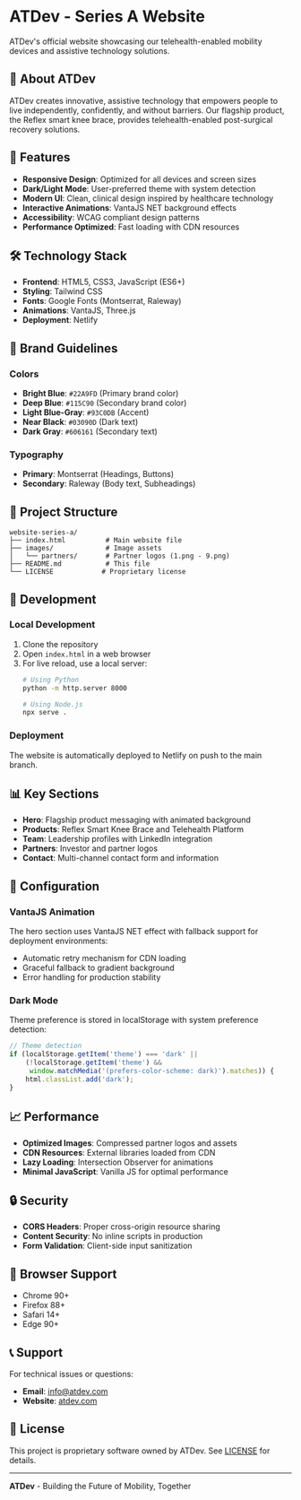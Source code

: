 # ATDev - Series A Website

ATDev's official website showcasing our telehealth-enabled mobility devices and assistive technology solutions.

## 🏥 About ATDev

ATDev creates innovative, assistive technology that empowers people to live independently, confidently, and without barriers. Our flagship product, the Reflex smart knee brace, provides telehealth-enabled post-surgical recovery solutions.

## 🚀 Features

- **Responsive Design**: Optimized for all devices and screen sizes
- **Dark/Light Mode**: User-preferred theme with system detection
- **Modern UI**: Clean, clinical design inspired by healthcare technology
- **Interactive Animations**: VantaJS NET background effects
- **Accessibility**: WCAG compliant design patterns
- **Performance Optimized**: Fast loading with CDN resources

## 🛠 Technology Stack

- **Frontend**: HTML5, CSS3, JavaScript (ES6+)
- **Styling**: Tailwind CSS
- **Fonts**: Google Fonts (Montserrat, Raleway)
- **Animations**: VantaJS, Three.js
- **Deployment**: Netlify

## 🎨 Brand Guidelines

### Colors
- **Bright Blue**: `#22A9FD` (Primary brand color)
- **Deep Blue**: `#115C90` (Secondary brand color)
- **Light Blue-Gray**: `#93C0DB` (Accent)
- **Near Black**: `#03090D` (Dark text)
- **Dark Gray**: `#606161` (Secondary text)

### Typography
- **Primary**: Montserrat (Headings, Buttons)
- **Secondary**: Raleway (Body text, Subheadings)

## 📁 Project Structure

```
website-series-a/
├── index.html          # Main website file
├── images/             # Image assets
│   └── partners/       # Partner logos (1.png - 9.png)
├── README.md           # This file
└── LICENSE            # Proprietary license
```

## 🚀 Development

### Local Development
1. Clone the repository
2. Open `index.html` in a web browser
3. For live reload, use a local server:
   ```bash
   # Using Python
   python -m http.server 8000
   
   # Using Node.js
   npx serve .
   ```

### Deployment
The website is automatically deployed to Netlify on push to the main branch.

## 📊 Key Sections

- **Hero**: Flagship product messaging with animated background
- **Products**: Reflex Smart Knee Brace and Telehealth Platform
- **Team**: Leadership profiles with LinkedIn integration
- **Partners**: Investor and partner logos
- **Contact**: Multi-channel contact form and information

## 🔧 Configuration

### VantaJS Animation
The hero section uses VantaJS NET effect with fallback support for deployment environments:
- Automatic retry mechanism for CDN loading
- Graceful fallback to gradient background
- Error handling for production stability

### Dark Mode
Theme preference is stored in localStorage with system preference detection:
```javascript
// Theme detection
if (localStorage.getItem('theme') === 'dark' || 
    (!localStorage.getItem('theme') && 
     window.matchMedia('(prefers-color-scheme: dark)').matches)) {
    html.classList.add('dark');
}
```

## 📈 Performance

- **Optimized Images**: Compressed partner logos and assets
- **CDN Resources**: External libraries loaded from CDN
- **Lazy Loading**: Intersection Observer for animations
- **Minimal JavaScript**: Vanilla JS for optimal performance

## 🔒 Security

- **CORS Headers**: Proper cross-origin resource sharing
- **Content Security**: No inline scripts in production
- **Form Validation**: Client-side input sanitization

## 📱 Browser Support

- Chrome 90+
- Firefox 88+
- Safari 14+
- Edge 90+

## 📞 Support

For technical issues or questions:
- **Email**: info@atdev.com
- **Website**: [atdev.com](https://atdev.com)

## 📄 License

This project is proprietary software owned by ATDev. See [LICENSE](LICENSE) for details.

---

**ATDev** - Building the Future of Mobility, Together
